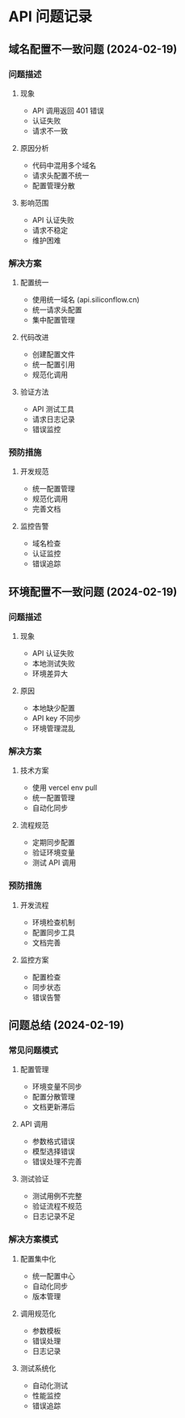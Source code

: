 # API 问题记录

## 域名配置不一致问题 (2024-02-19)

### 问题描述
1. 现象
   - API 调用返回 401 错误
   - 认证失败
   - 请求不一致

2. 原因分析
   - 代码中混用多个域名
   - 请求头配置不统一
   - 配置管理分散

3. 影响范围
   - API 认证失败
   - 请求不稳定
   - 维护困难

### 解决方案
1. 配置统一
   - 使用统一域名 (api.siliconflow.cn)
   - 统一请求头配置
   - 集中配置管理

2. 代码改进
   - 创建配置文件
   - 统一配置引用
   - 规范化调用

3. 验证方法
   - API 测试工具
   - 请求日志记录
   - 错误监控

### 预防措施
1. 开发规范
   - 统一配置管理
   - 规范化调用
   - 完善文档

2. 监控告警
   - 域名检查
   - 认证监控
   - 错误追踪

## 环境配置不一致问题 (2024-02-19)

### 问题描述
1. 现象
   - API 认证失败
   - 本地测试失败
   - 环境差异大

2. 原因
   - 本地缺少配置
   - API key 不同步
   - 环境管理混乱

### 解决方案
1. 技术方案
   - 使用 vercel env pull
   - 统一配置管理
   - 自动化同步

2. 流程规范
   - 定期同步配置
   - 验证环境变量
   - 测试 API 调用

### 预防措施
1. 开发流程
   - 环境检查机制
   - 配置同步工具
   - 文档完善

2. 监控方案
   - 配置检查
   - 同步状态
   - 错误告警

## 问题总结 (2024-02-19)

### 常见问题模式
1. 配置管理
   - 环境变量不同步
   - 配置分散管理
   - 文档更新滞后

2. API 调用
   - 参数格式错误
   - 模型选择错误
   - 错误处理不完善

3. 测试验证
   - 测试用例不完整
   - 验证流程不规范
   - 日志记录不足

### 解决方案模式
1. 配置集中化
   - 统一配置中心
   - 自动化同步
   - 版本管理

2. 调用规范化
   - 参数模板
   - 错误处理
   - 日志记录

3. 测试系统化
   - 自动化测试
   - 性能监控
   - 错误追踪 
